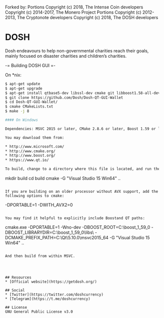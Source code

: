 Forked by:
Portions Copyright (c) 2018, The Intense Coin developers
Copyright (c) 2014-2017, The Monero Project Portions
Copyright (c) 2012-2013, The Cryptonote developers
Copyright (c) 2018, The DOSH developers

# DOSH

Dosh endeavours to help non-governmental charities reach their goals, mainly focused on disaster charities and children’s charities.

-= Building DOSH GUI =-

On *nix:



```bash
$ apt-get update
$ apt-get upgrade
$ apt-get install qtbase5-dev libssl-dev cmake git libboost1.58-all-dev build-essential g++
$ git clone https://github.com/Dosh/Dosh-QT-GUI-Wallet
$ cd Dosh-QT-GUI-Wallet/
$ cmake CMakeLists.txt
$ make -j 8

#### On Windows

Dependencies: MSVC 2015 or later, CMake 2.8.6 or later, Boost 1.59 or later and QT 5.10 or later.

You may download them from:

* http://www.microsoft.com/
* http://www.cmake.org/
* http://www.boost.org/
* https://www.qt.io/

To build, change to a directory where this file is located, and run these commands:
```
mkdir build
cd build
cmake -G "Visual Studio 15 Win64" ..
```

If you are building on an older processor without AVX support, add the following options to cmake:
```
-DPORTABLE=1 -DWITH_AVX2=0
```

You may find it helpful to explicitly include Boostand QT paths:
```
cmake.exe -DPORTABLE=1 -Wno-dev -DBOOST_ROOT=C:\boost_1_59_0 -DBOOST_LIBRARYDIR=C:\boost_1_59_0\libs\ -DCMAKE_PREFIX_PATH=C:\Qt\5.10.0\msvc2015_64 -G "Visual Studio 15 Win64" ..
```

And then build from within MSVC.




## Resources
* [Official website](https://getdosh.org/)

## Social
* [Twitter](https://twitter.com/doshcurrency)
* [Telegram](https://t.me/doshcurrency)

## License
GNU General Public License v3.0

